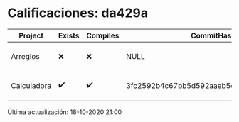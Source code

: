 # Calificaciones: da429a
|Project|Exists|Compiles|CommitHash|CommitDate|CheckDate|Comments|
|-|-|-|-|-|-|-|
|Arreglos|❌|❌|NULL|NULL|18-10-2020 21:00:30|No se encontró el archivo en PracticasComputacionI/Arreglos/Arreglos.cpp|
|Calculadora|✔️|✔️|3fc2592b4c67bb5d592aaeb5e410967f74685abe|08-10-2020 14:04:08|15-10-2020 21:24:08|nan|

Última actualización: 18-10-2020 21:00